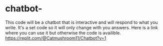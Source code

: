 # chatbot-
This code will be a chatbot that is interactive and will respond to what you write.
It's a set code so it will only change with you answers.
Here is a link where you can use it but otherwise the code is availible. https://replit.com/@Catmushroom11/Chatbot?v=1
